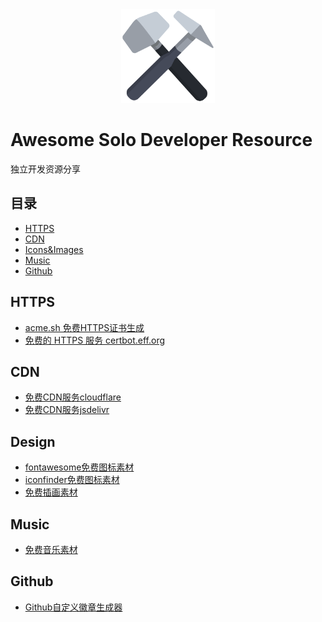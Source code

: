 <div align="center">
  <img src="./hammer.png" width="150px">
</div>

# Awesome Solo Developer Resource
独立开发资源分享

## 目录
- [HTTPS](#HTTPS)
- [CDN](#CDN)
- [Icons&Images](#Icons&Images)
- [Music](#Music)
- [Github](#Github)

## HTTPS
- [acme.sh 免费HTTPS证书生成](https://github.com/acmesh-official/acme.sh)
- [免费的 HTTPS 服务 certbot.eff.org ](https://certbot.eff.org/)

## CDN
- [免费CDN服务cloudflare](https://www.cloudflare.com/zh-cn/cdn/)
- [免费CDN服务jsdelivr](https://www.jsdelivr.com/)

## Design
- [fontawesome免费图标素材](https://fontawesome.com/)
- [iconfinder免费图标素材](https://www.iconfinder.com/)
- [免费插画素材](https://undraw.co/illustrations)

## Music
- [免费音乐素材](https://uppbeat.io/)

## Github
- [Github自定义徽章生成器](https://shields.io/category/license)
